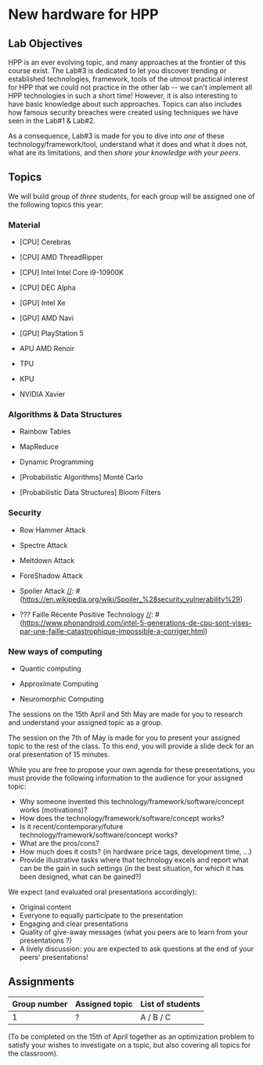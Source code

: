 # New hardware for HPP

## Lab Objectives

HPP is an ever evolving topic, and many approaches at the frontier of this course exist. The Lab#3 is dedicated to let you discover trending or established technologies, framework, tools of the utmost practical interest for HPP that we could not practice in the other lab -- we can't implement all HPP technologies in such a short time! However, it is also interesting to have basic knowledge about such approaches. Topics can also includes how famous security breaches were created using techniques we have seen in the Lab#1 & Lab#2.

As a consequence, Lab#3 is made for you to dive into *one* of these technology/framework/tool, understand what it does and what it does not, what are its limitations, and then *share your knowledge with your peers*.


## Topics

We will build group of *three* students, for each group will be assigned one of the following topics this year:

### Material
  * [CPU] Cerebras

  [//]: # (https://www.generation-nt.com/cerebras-cs1-puce-intelligence-artificielle-actualite-1970635.html)

  * [CPU] AMD ThreadRipper

  [//]: # (https://www.generation-nt.com/amd-threadripper-3990x-processeur-64-coeurs-officiel-actualite-1970811.html)

  * [CPU] Intel Intel Core i9-10900K

  [//]: # (https://www.generation-nt.com/intel-core-i9-10900k-processeur-performance-actualite-1971767.html)

  * [CPU] DEC Alpha

  [//]: # (https://retrocomputing.stackexchange.com/questions/13611/how-much-better-was-dec-alpha-than-contemporary-x86)

  * [GPU] Intel Xe

  [//]: # (https://www.generation-nt.com/intel-xe-hp-arctic-sound-carte-graphique-specifications-actualite-1973008.html)

  * [GPU] AMD Navi

  [//]: # (https://www.generation-nt.com/amd-navi-gpu-diagramme-caracteristiques-actualite-1964434.html)

  * [GPU] PlayStation 5

  [//]: # (https://www.generation-nt.com/gpu-playstation-5-legerement-plus-rapide-xbox-series-x-actualite-1973384.html)

  * APU AMD Renoir

  [//]: # (https://www.generation-nt.com/amd-renoir-apu-configuration-actualite-1971528.html)

  * TPU

  [//]: # (https://en.wikipedia.org/wiki/Tensor_processing_unit)

  * KPU

  [//]: # (https://www.seeedstudio.com/blog/2019/09/12/get-started-with-k210-hardware-and-programming-environment/)

  * NVIDIA Xavier

  [//]: # (https://www.nvidia.com/en-us/autonomous-machines/embedded-systems/jetson-agx-xavier/)

### Algorithms & Data Structures
  * Rainbow Tables

  [//]: # (https://en.wikipedia.org/wiki/Rainbow_table)

  * MapReduce

  [//]: # (https://en.wikipedia.org/wiki/MapReduce)

  * Dynamic Programming

  [//]: # (https://en.wikipedia.org/wiki/Dynamic_programming)

  * [Probabilistic Algorithms] Monté Carlo

  [//]: # (https://en.wikipedia.org/wiki/Monté_Carlo)

  * [Probabilistic Data Structures] Bloom Filters

  [//]: # (https://en.wikipedia.org/wiki/Bloom_filter)

### Security
  * Row Hammer Attack

  [//]: # (https://en.wikipedia.org/wiki/Row_hammer)

  [//]: # (https://www.nolimitsecu.fr/rowhammer/)

  * Spectre Attack

  [//]: # (https://en.wikipedia.org/wiki/Spectre_%28security_vulnerability%29)

  * Meltdown Attack

  [//]: # (https://en.wikipedia.org/wiki/Meltdown_%28security_vulnerability%29)

  * ForeShadow Attack

  [//]: # (https://en.wikipedia.org/wiki/Foreshadow_%28security_vulnerability%29)

  * Spoiler Attack
  [//]: # (https://en.wikipedia.org/wiki/Spoiler_%28security_vulnerability%29)

  * ??? Faille Récente Positive Technology
  [//]: # (https://www.phonandroid.com/intel-5-generations-de-cpu-sont-vises-par-une-faille-catastrophique-impossible-a-corriger.html)

### New ways of computing
  * Quantic computing

  [//]: # (https://www.nolimitsecu.fr/informatique-quantique/)

  [//]: # (https://www.apress.com/gp/book/9781484242179 / VSilva-Practical Quantum Computing for Developers ... IBM QExperience - 2019)

  * Approximate Computing

  [//]: # (https://www.ec-lyon.fr/en/contacts/alberto-bosio / Présentation SciDoLySE)

  [//]: # (https://en.wikipedia.org/wiki/Approximate_computing)

  * Neuromorphic Computing

  [//]: # (https://www.ec-lyon.fr/en/contacts/alberto-bosio / Présentation SciDoLySE)
  [//]: # (https://en.wikipedia.org/wiki/Neuromorphic_engineering)

The sessions on the 15th April and 5th May are made for you to research and understand your assigned topic as a group.

The session on the 7th of May is made for you to present your assigned topic to the rest of the class.
To this end, you will provide a slide deck for an oral presentation of 15 minutes.

While you are free to propose your own agenda for these presentations, you must provide the following information to the audience for your assigned topic:
- Why someone invented this technology/framework/software/concept works (motivations)?
- How does the technology/framework/software/concept works?
- Is it recent/contemporary/future technology/framework/software/concept works?
- What are the pros/cons?
- How much does it costs? (in hardware price tags, development time, ...)
- Provide illustrative tasks where that technology excels and report what can be the gain in such settings (in the best situation, for which it has been designed, what can be gained?)

We expect (and evaluated oral presentations accordingly):
- Original content
- Everyone to equally participate to the presentation
- Engaging and clear presentations
- Quality of give-away messages (what you peers are to learn from your presentations ?)
- A lively discussion: you are expected to ask questions at the end of your peers' presentations!


## Assignments

| Group number  | Assigned topic | List of students |
| ------------- | -------------- | ---------------- |
| 1  | ?   | A / B / C    |

(To be completed on the 15th of April together as an optimization problem to satisfy your wishes to investigate on a topic, but also covering all topics for the classroom).
